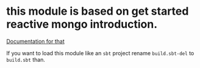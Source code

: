 # this module is based on get started reactive mongo introduction.

[Documentation for that](http://reactivemongo.org/releases/0.1x/documentation/tutorial/getstarted.html)

If you want to load this module like an `sbt` project rename `build.sbt-del` to `build.sbt` than.
